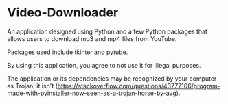 # Video-Downloader
An application designed using Python and a few Python packages that allows users to download mp3 and mp4 files from YouTube.

Packages used include tkinter and pytube.

By using this application, you agree to not use it for illegal purposes.

The application or its dependencies may be recognized by your computer as Trojan; it isn't (https://stackoverflow.com/questions/43777106/program-made-with-pyinstaller-now-seen-as-a-trojan-horse-by-avg).
